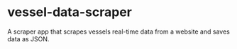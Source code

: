 # vessel-data-scraper
A scraper app that scrapes vessels real-time data from a website and saves data as JSON.
